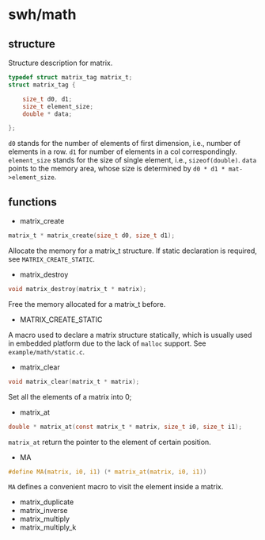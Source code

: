 # swh/math

## structure
Structure description for matrix.

```C
typedef struct matrix_tag matrix_t;
struct matrix_tag {

	size_t d0, d1;
	size_t element_size;
	double * data;

};
```
`d0` stands for the number of elements of first dimension, i.e., number of elements in a row. `d1` for number of elements in a col correspondingly. `element_size` stands for the size of single element, i.e., `sizeof(double)`. `data` points to the memory area, whose size is determined by `d0 * d1 * mat->element_size`.

## functions
* matrix_create
```C
matrix_t * matrix_create(size_t d0, size_t d1);
```
Allocate the memory for a matrix_t structure. If static declaration is required, see `MATRIX_CREATE_STATIC`.

* matrix_destroy
```C
void matrix_destroy(matrix_t * matrix);
```
Free the memory allocated for a matrix_t before.

* MATRIX_CREATE_STATIC

A macro used to declare a matrix structure statically, which is usually used in embedded platform due to the lack of `malloc` support. See `example/math/static.c`.

* matrix_clear
```C
void matrix_clear(matrix_t * matrix);
```
Set all the elements of a matrix into 0;

* matrix_at
```C
double * matrix_at(const matrix_t * matrix, size_t i0, size_t i1);
```
`matrix_at` return the pointer to the element of certain position.

* MA
```C
#define MA(matrix, i0, i1) (* matrix_at(matrix, i0, i1))
```
`MA` defines a convenient macro to visit the element inside a matrix.

* matrix_duplicate
* matrix_inverse
* matrix_multiply
* matrix_multiply_k